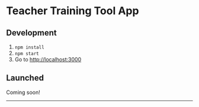 # Teacher Training Tool App

## Development

1. `npm install`
2. `npm start`
3. Go to <http://localhost:3000>


## Launched

Coming soon!

---
